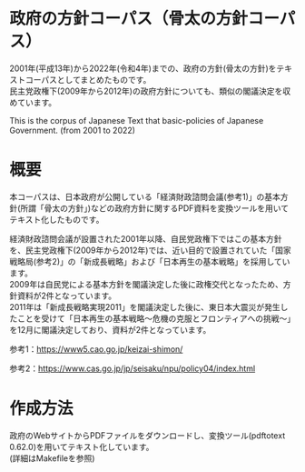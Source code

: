 # 政府の方針コーパス（骨太の方針コーパス）

2001年(平成13年)から2022年(令和4年)までの、政府の方針(骨太の方針)をテキストコーパスとしてまとめたものです。<br>
民主党政権下(2009年から2012年)の政府方針についても、類似の閣議決定を収めています。<br>

This is the corpus of Japanese Text that basic-policies of Japanese Government. (from 2001 to 2022)

# 概要

本コーパスは、日本政府が公開している「経済財政諮問会議(参考1)」の基本方針(所謂「骨太の方針」)などの政府方針に関するPDF資料を変換ツールを用いてテキスト化したものです。<br>

経済財政諮問会議が設置された2001年以降、自民党政権下ではこの基本方針を、民主党政権下(2009年から2012年)では、近い目的で設置されていた「国家戦略局(参考2)」の「新成長戦略」および「日本再生の基本戦略」を採用しています。<br>
2009年は自民党による基本方針を閣議決定した後に政権交代となったため、方針資料が2件となっています。<br>
2011年は「新成長戦略実現2011」を閣議決定した後に、東日本大震災が発生したことを受けて「日本再生の基本戦略～危機の克服とフロンティアへの挑戦～」を12月に閣議決定しており、資料が2件となっています。<br>

参考1：https://www5.cao.go.jp/keizai-shimon/

参考2：https://www.cas.go.jp/jp/seisaku/npu/policy04/index.html

# 作成方法

政府のWebサイトからPDFファイルをダウンロードし、変換ツール(pdftotext 0.62.0)を用いてテキスト化しています。<br>
(詳細はMakefileを参照)
